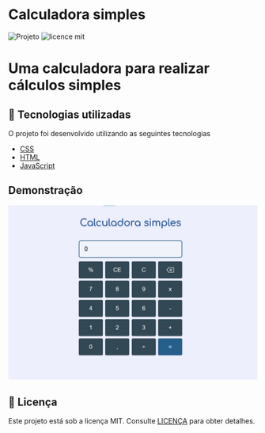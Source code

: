# Calculadora simples

![Projeto](https://img.shields.io/badge/leosantosx-calculadora-brightgreen)
![licence mit](https://img.shields.io/badge/license-MIT-blue)


<h1>Uma calculadora para realizar cálculos simples</h1>

## 🚀 Tecnologias utilizadas

O projeto foi desenvolvido utilizando as seguintes tecnologias

- [CSS](https://developer.mozilla.org/pt-BR/docs/Web/CSS)
- [HTML](https://developer.mozilla.org/pt-BR/docs/Web/HTML)
- [JavaScript](https://www.javascript.com/)


<h2>Demonstração</h2>
<img src="https://raw.githubusercontent.com/leosantosx/calculadora-simples/main/img/demo.jpg" alt="demo">

## 📝 Licença

Este projeto está sob a licença MIT. Consulte [LICENÇA](https://github.com/leosantosx/Ecoleta/blob/master/LICENSE) para obter detalhes.